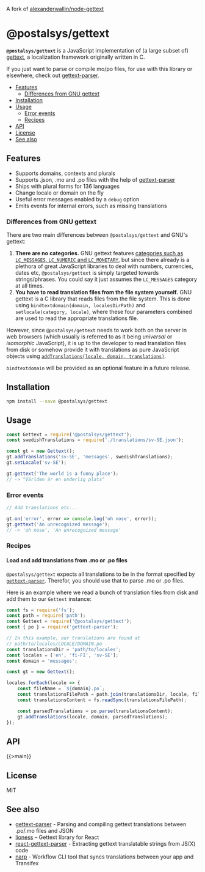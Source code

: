 A fork of [alexanderwallin/node-gettext](http://github.com/alexanderwallin/node-gettext)

# @postalsys/gettext

**`@postalsys/gettext`** is a JavaScript implementation of (a large subset of) [gettext](https://www.gnu.org/software/gettext/gettext.html), a localization framework originally written in C.

If you just want to parse or compile mo/po files, for use with this library or elsewhere, check out [gettext-parser](https://github.com/smhg/gettext-parser).

-   [Features](#features)
    -   [Differences from GNU gettext](#differences-from-gnu-gettext)
-   [Installation](#installation)
-   [Usage](#usage)
    -   [Error events](#error-events)
    -   [Recipes](#recipes)
-   [API](#api)
-   [License](#license)
-   [See also](#see-also)

## Features

-   Supports domains, contexts and plurals
-   Supports .json, .mo and .po files with the help of [gettext-parser](https://github.com/smhg/gettext-parser)
-   Ships with plural forms for 136 languages
-   Change locale or domain on the fly
-   Useful error messages enabled by a `debug` option
-   Emits events for internal errors, such as missing translations

### Differences from GNU gettext

There are two main differences between `@postalsys/gettext` and GNU's gettext:

1. **There are no categories.** GNU gettext features [categories such as `LC_MESSAGES`, `LC_NUMERIC` and `LC_MONETARY`](https://www.gnu.org/software/gettext/manual/gettext.html#Locale-Environment-Variables), but since there already is a plethora of great JavaScript libraries to deal with numbers, currencies, dates etc, `@postalsys/gettext` is simply targeted towards strings/phrases. You could say it just assumes the `LC_MESSAGES` category at all times.
2. **You have to read translation files from the file system yourself.** GNU gettext is a C library that reads files from the file system. This is done using `bindtextdomain(domain, localesDirPath)` and `setlocale(category, locale)`, where these four parameters combined are used to read the appropriate translations file.

However, since `@postalsys/gettext` needs to work both on the server in web browsers (which usually is referred to as it being _universal_ or _isomorphic_ JavaScript), it is up to the developer to read translation files from disk or somehow provide it with translations as pure JavaScript objects using [`addTranslations(locale, domain, translations)`](#gettextsetlocalelocale).

`bindtextdomain` will be provided as an optional feature in a future release.

## Installation

```sh
npm install --save @postalsys/gettext
```

## Usage

```js
const Gettext = require('@postalsys/gettext');
const swedishTranslations = require('./translations/sv-SE.json');

const gt = new Gettext();
gt.addTranslations('sv-SE', 'messages', swedishTranslations);
gt.setLocale('sv-SE');

gt.gettext('The world is a funny place');
// -> "Världen är en underlig plats"
```

### Error events

```js
// Add translations etc...

gt.on('error', error => console.log('oh nose', error));
gt.gettext('An unrecognized message');
// -> 'oh nose', 'An unrecognized message'
```

### Recipes

#### Load and add translations from .mo or .po files

`@postalsys/gettext` expects all translations to be in the format specified by [`gettext-parser`](https://github.com/smhg/gettext-parser). Therefor, you should use that to parse .mo or .po files.

Here is an example where we read a bunch of translation files from disk and add them to our `Gettext` instance:

```js
const fs = require('fs');
const path = require('path');
const Gettext = require('@postalsys/gettext');
const { po } = require('gettext-parser');

// In this example, our translations are found at
// path/to/locales/LOCALE/DOMAIN.po
const translationsDir = 'path/to/locales';
const locales = ['en', 'fi-FI', 'sv-SE'];
const domain = 'messages';

const gt = new Gettext();

locales.forEach(locale => {
    const fileName = `${domain}.po`;
    const translationsFilePath = path.join(translationsDir, locale, filename);
    const translationsContent = fs.readSync(translationsFilePath);

    const parsedTranslations = po.parse(translationsContent);
    gt.addTranslations(locale, domain, parsedTranslations);
});
```

## API

{{>main}}

## License

MIT

## See also

-   [gettext-parser](https://github.com/smhg/gettext-parser) - Parsing and compiling gettext translations between .po/.mo files and JSON
-   [lioness](https://github.com/alexanderwallin/lioness) – Gettext library for React
-   [react-gettext-parser](https://github.com/lagetse/react-gettext-parser) - Extracting gettext translatable strings from JS(X) code
-   [narp](https://github.com/lagetse/narp) - Workflow CLI tool that syncs translations between your app and Transifex
